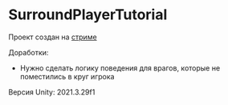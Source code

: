 # SurroundPlayerTutorial

Проект создан на [стриме](https://www.youtube.com/watch?v=dAH1BxkfyFI)

Доработки:
* Нужно сделать логику поведения для врагов, которые не поместились в круг игрока

Версия Unity: 2021.3.29f1
